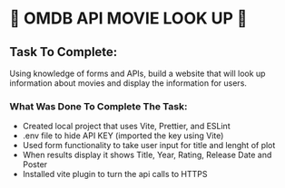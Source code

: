 # :mag_right: OMDB API MOVIE LOOK UP :movie_camera:


## Task To Complete:

 Using knowledge of forms and APIs, build a website that will look up information about movies and display the information for users.

### What Was Done To Complete The Task: 

- Created local project that uses Vite, Prettier, and ESLint 
- .env file to hide API KEY (imported the key using Vite)
- Used form functionality to take user input for title and lenght of plot 
- When results display it shows Title, Year, Rating, Release Date and Poster
- Installed vite plugin to turn the api calls to HTTPS 


